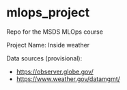 # mlops_project
Repo for the MSDS MLOps course

Project Name: Inside weather

Data sources (provisional):
- https://observer.globe.gov/
- https://www.weather.gov/datamgmt/


